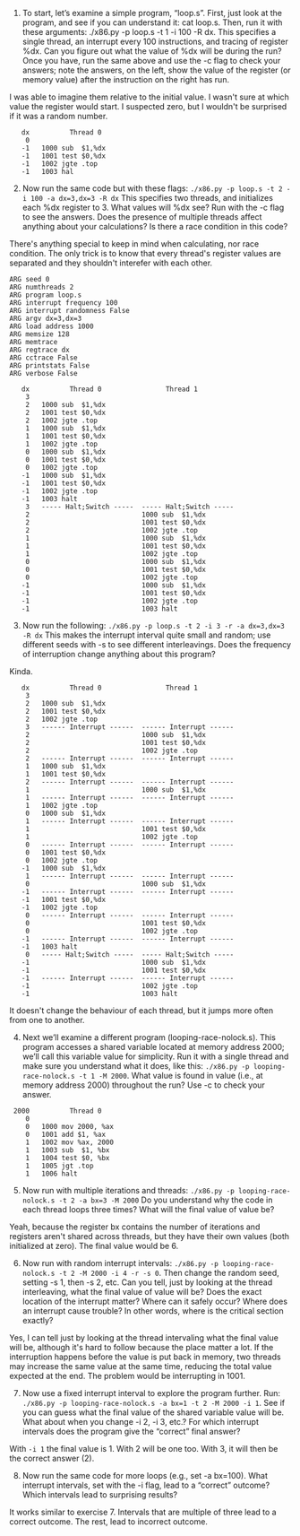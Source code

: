 1. To start, let’s examine a simple program, “loop.s”. First, just look at the program, and see if you can understand it: cat loop.s. Then, run it with these arguments: ./x86.py -p loop.s -t 1 -i 100 -R dx. This specifies a single thread, an interrupt every 100 instructions,  and tracing of register %dx. Can you figure out what the value of %dx will be during the run? Once you have, run the same above and use the -c flag to check your answers; note the answers, on the left, show the value of the register (or memory value) after the instruction on the right has run.

I was able to imagine them relative to the initial value. I wasn't sure at which value the register would start. I suspected zero, but I wouldn't be surprised if it was a random number.

```
   dx          Thread 0         
    0   
   -1   1000 sub  $1,%dx
   -1   1001 test $0,%dx
   -1   1002 jgte .top
   -1   1003 hal
```

2. Now run the same code but with these flags: `./x86.py -p loop.s -t 2 -i 100 -a dx=3,dx=3 -R dx` This specifies two threads, and initializes each %dx register to 3. What values will %dx see? Run with the -c flag to see the answers. Does the presence of multiple threads affect anything about your calculations? Is there a race condition in this code?

There's anything special to keep in mind when calculating, nor race condition. The only trick is to know that every thread's register values are separated and they shouldn't interefer with each other.

```
ARG seed 0
ARG numthreads 2
ARG program loop.s
ARG interrupt frequency 100
ARG interrupt randomness False
ARG argv dx=3,dx=3
ARG load address 1000
ARG memsize 128
ARG memtrace 
ARG regtrace dx
ARG cctrace False
ARG printstats False
ARG verbose False

   dx          Thread 0                Thread 1         
    3   
    2   1000 sub  $1,%dx
    2   1001 test $0,%dx
    2   1002 jgte .top
    1   1000 sub  $1,%dx
    1   1001 test $0,%dx
    1   1002 jgte .top
    0   1000 sub  $1,%dx
    0   1001 test $0,%dx
    0   1002 jgte .top
   -1   1000 sub  $1,%dx
   -1   1001 test $0,%dx
   -1   1002 jgte .top
   -1   1003 halt
    3   ----- Halt;Switch -----  ----- Halt;Switch -----  
    2                            1000 sub  $1,%dx
    2                            1001 test $0,%dx
    2                            1002 jgte .top
    1                            1000 sub  $1,%dx
    1                            1001 test $0,%dx
    1                            1002 jgte .top
    0                            1000 sub  $1,%dx
    0                            1001 test $0,%dx
    0                            1002 jgte .top
   -1                            1000 sub  $1,%dx
   -1                            1001 test $0,%dx
   -1                            1002 jgte .top
   -1                            1003 halt
```

3. Now run the following: `./x86.py -p loop.s -t 2 -i 3 -r -a dx=3,dx=3 -R dx` This makes the interrupt interval quite small and random; use different seeds with -s to see different interleavings. Does the frequency of interruption change anything about this program?

Kinda.

```
   dx          Thread 0                Thread 1         
    3   
    2   1000 sub  $1,%dx
    2   1001 test $0,%dx
    2   1002 jgte .top
    3   ------ Interrupt ------  ------ Interrupt ------  
    2                            1000 sub  $1,%dx
    2                            1001 test $0,%dx
    2                            1002 jgte .top
    2   ------ Interrupt ------  ------ Interrupt ------  
    1   1000 sub  $1,%dx
    1   1001 test $0,%dx
    2   ------ Interrupt ------  ------ Interrupt ------  
    1                            1000 sub  $1,%dx
    1   ------ Interrupt ------  ------ Interrupt ------  
    1   1002 jgte .top
    0   1000 sub  $1,%dx
    1   ------ Interrupt ------  ------ Interrupt ------  
    1                            1001 test $0,%dx
    1                            1002 jgte .top
    0   ------ Interrupt ------  ------ Interrupt ------  
    0   1001 test $0,%dx
    0   1002 jgte .top
   -1   1000 sub  $1,%dx
    1   ------ Interrupt ------  ------ Interrupt ------  
    0                            1000 sub  $1,%dx
   -1   ------ Interrupt ------  ------ Interrupt ------  
   -1   1001 test $0,%dx
   -1   1002 jgte .top
    0   ------ Interrupt ------  ------ Interrupt ------  
    0                            1001 test $0,%dx
    0                            1002 jgte .top
   -1   ------ Interrupt ------  ------ Interrupt ------  
   -1   1003 halt
    0   ----- Halt;Switch -----  ----- Halt;Switch -----  
   -1                            1000 sub  $1,%dx
   -1                            1001 test $0,%dx
   -1   ------ Interrupt ------  ------ Interrupt ------  
   -1                            1002 jgte .top
   -1                            1003 halt
```

It doesn't change the behaviour of each thread, but it jumps more often from one to another.

4. Next we’ll examine a different program (looping-race-nolock.s). This program accesses a shared variable located at memory address 2000; we’ll call this variable value for simplicity. Run it with a single thread and make sure you understand what it does, like this: `./x86.py -p looping-race-nolock.s -t 1 -M 2000`. What value is found in value (i.e., at memory address 2000) throughout the run? Use -c to check your answer.


```
 2000          Thread 0         
    0
    0   1000 mov 2000, %ax
    0   1001 add $1, %ax
    1   1002 mov %ax, 2000
    1   1003 sub  $1, %bx
    1   1004 test $0, %bx
    1   1005 jgt .top
    1   1006 halt
```

5. Now run with multiple iterations and threads: `./x86.py -p looping-race-nolock.s -t 2 -a bx=3 -M 2000` Do you understand why the code in each thread loops three times? What will the final value of value be?

Yeah, because the register bx contains the number of iterations and registers aren't shared across threads, but they have their own values (both initialized at zero). The final value would be 6.

6. Now run with random interrupt intervals: `./x86.py -p looping-race-nolock.s -t 2 -M 2000 -i 4 -r -s 0`. Then change the random seed, setting -s 1, then -s 2, etc. Can you tell, just by looking at the thread interleaving, what the final value of value will be? Does the exact location of the interrupt matter? Where can it safely occur? Where does an interrupt cause trouble? In other words, where is the critical section exactly?

Yes, I can tell just by looking at the thread intervaling what the final value will be, although it's hard to follow because the place matter a lot. If the interruption happens before the value is put back in memory, two threads may increase the same value at the same time, reducing the total value expected at the end. The problem would be interrupting in 1001.

7. Now use a fixed interrupt interval to explore the program further. Run: `./x86.py -p looping-race-nolock.s -a bx=1 -t 2 -M 2000 -i 1`. See if you can guess what the final value of the shared variable value will be. What about when you change -i 2, -i 3, etc.? For which interrupt intervals does the program give the “correct” final answer?

With `-i 1` the final value is 1. With 2 will be one too. With 3, it will then be the correct answer (2).

8. Now run the same code for more loops (e.g., set -a bx=100). What interrupt intervals, set with the -i flag, lead to a “correct” outcome? Which intervals lead to surprising results?

It works similar to exercise 7. Intervals that are multiple of three lead to a correct outcome. The rest, lead to incorrect outcome.
